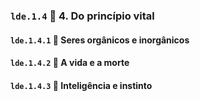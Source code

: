 ### `lde.1.4` 📑 4. Do princípio vital

#### `lde.1.4.1` 📃 Seres orgânicos e inorgânicos

#### `lde.1.4.2` 📃 A vida e a morte

#### `lde.1.4.3` 📃 Inteligência e instinto